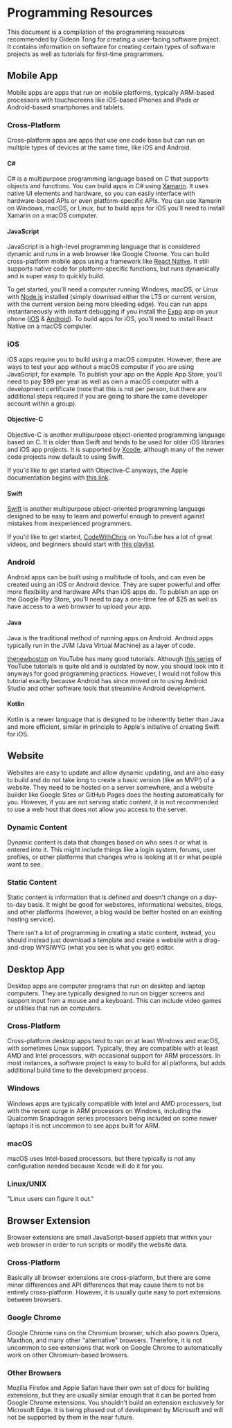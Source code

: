 # Programming Resources

This document is a compilation of the programming resources recommended by Gideon Tong for creating a user-facing software project. It contains information on software for creating certain types of software projects as well as tutorials for first-time programmers.

## Mobile App

Mobile apps are apps that run on mobile platforms, typically ARM-based processors with touchscreens like iOS-based iPhones and iPads or Android-based smartphones and tablets.

### Cross-Platform

Cross-platform apps are apps that use one code base but can run on multiple types of devices at the same time, like iOS and Android.

#### C#

C# is a multipurpose programming language based on C that supports objects and functions. You can build apps in C# using [Xamarin](http://bit.ly/2LhvNd4). It uses native UI elements and hardware, so you can easily interface with hardware-based APIs or even platform-specific APIs. You can use Xamarin on Windows, macOS, or Linux, but to build apps for iOS you'll need to install Xamarin on a macOS computer.

#### JavaScript

JavaScript is a high-level programming language that is considered dynamic and runs in a web browser like Google Chrome. You can build cross-platform mobile apps using a framework like [React Native](http://bit.ly/2UMM4uL). It still supports native code for platform-specific functions, but runs dynamically and is super easy to quickly build.

To get started, you'll need a computer running Windows, macOS, or Linux with [Node.js](http://bit.ly/2PFnEQ6) installed (simply download either the LTS or current version, with the current version being more bleeding edge). You can run apps instantaneously with instant debugging if you install the [Expo](http://bit.ly/2RY0xCk) app on your phone ([iOS](https://apple.co/2EjZMQ1) & [Android](http://bit.ly/2BkMEXN)). To build apps for iOS, you'll need to install React Native on a macOS computer.

### iOS

iOS apps require you to build using a macOS computer. However, there are ways to test your app without a macOS computer if you are using JavaScript, for example. To publish your app on the Apple App Store, you'll need to pay $99 per year as well as own a macOS computer with a development certificate (note that this is not per person, but there are additional steps required if you are going to share the same developer account within a group).

#### Objective-C

Objective-C is another multipurpose object-oriented programming language based on C. It is older than Swift and tends to be used for older iOS libraries and iOS app projects. It is supported by [Xcode](https://apple.co/2QXBNNc), although many of the newer code projects now default to using Swift.

If you'd like to get started with Objective-C anyways, the Apple documentation begins with [this link](https://apple.co/2QUhgct).

#### Swift

[Swift](https://apple.co/2QZjQ17) is another multipurpose object-oriented programming language designed to be easy to learn and powerful enough to prevent against mistakes from inexperienced programmers.

If you'd like to get started, [CodeWithChris](http://bit.ly/2A2BpDB) on YouTube has a lot of great videos, and beginners should start with [this playlist](http://bit.ly/2AapaFh).

### Android

Android apps can be built using a multitude of tools, and can even be created using an iOS or Android device. They are super powerful and offer more flexibility and hardware APIs than iOS apps do. To publish an app on the Google Play Store, you'll need to pay a one-time fee of $25 as well as have access to a web browser to upload your app.

#### Java

Java is the traditional method of running apps on Android. Android apps typically run in the JVM (Java Virtual Machine) as a layer of code.

[thenewboston](http://bit.ly/2CeEC4m) on YouTube has many good tutorials. Although [this series](http://bit.ly/2LjN1Xj) of YouTube tutorials is quite old and is outdated by now, you should look into it anyways for good programming practices. However, I would not follow this tutorial exactly because Android has since moved on to using Android Studio and other software tools that streamline Android development.

#### Kotlin

Kotlin is a newer language that is designed to be inherently better than Java and more efficient, similar in principle to Apple's initiative of creating Swift for iOS.

## Website

Websites are easy to update and allow dynamic updating, and are also easy to build and do not take long to create a basic version (like an MVP!) of a website. They need to be hosted on a server somewhere, and a website builder like Google Sites or GitHub Pages does the hosting automatically for you. However, if you are not serving static content, it is not recommended to use a web host that does not allow you access to the server.

### Dynamic Content

Dynamic content is data that changes based on who sees it or what is entered into it. This might include things like a login system, forums, user profiles, or other platforms that changes who is looking at it or what people want to see.

### Static Content

Static content is information that is defined and doesn't change on a day-to-day basis. It might be good for webstores, informational websites, blogs, and other platforms (however, a blog would be better hosted on an existing hosting service).

There isn't a lot of programming in creating a static content, instead, you should instead just download a template and create a website with a drag-and-drop WYSIWYG (what you see is what you get) editor.

## Desktop App

Desktop apps are computer programs that run on desktop and laptop computers. They are typically designed to run on bigger screens and support input from a mouse and a keyboard. This can include video games or utilities that run on computers.

### Cross-Platform

Cross-platform desktop apps tend to run on at least Windows and macOS, with sometimes Linux support. Typically, they are compatible with at least AMD and Intel processors, with occasional support for ARM processors. In most instances, a software project is easy to build for all platforms, but adds additional build time to the development process.

### Windows

Windows apps are typically compatible with Intel and AMD processors, but with the recent surge in ARM processors on Windows, including the Qualcomm Snapdragon series processors being included on some newer laptops it is not uncommon to see apps built for ARM.

### macOS

macOS uses Intel-based processors, but there typically is not any configuration needed because Xcode will do it for you.

### Linux/UNIX

"Linux users can figure it out."

## Browser Extension

Browser extensions are small JavaScript-based applets that within your web browser in order to run scripts or modify the website data.

### Cross-Platform

Basically all browser extensions are cross-platform, but there are some minor differences and API differences that may cause them to not be entirely cross-platform. However, it is usually quite easy to port extensions between browsers.

### Google Chrome

Google Chrome runs on the Chromium browser, which also powers Opera, Maxthon, and many other "alternative" browsers. Therefore, it is not uncommon to see extensions that work on Google Chrome to automatically work on other Chromium-based browsers.

### Other Browsers

Mozilla Firefox and Apple Safari have their own set of docs for building extensions, but they are usually similar enough that it can be ported from Google Chrome extensions. You shouldn't build an extension exclusively for Microsoft Edge. It is being phased out of development by Microsoft and will not be supported by them in the near future.